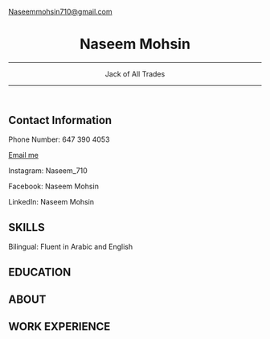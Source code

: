 Naseemmohsin710@gmail.com

<HTML>
<head>
    <link href="style.css" rel="stylesheet">
    
 </head>
 <body>
		<header id="header">
             <!-- resume header with your name and title -->
			    <h1>Naseem Mohsin</h1>
			    <hr>
			    Jack of All Trades
			    <hr>
        </header>
		<main>
                <article id="mainLeft">
                    <section>
                            <h2>Contact Information</h2>
                            <!-- contact info including social media -->
					<section>
                    <p> Phone Number: 647 390 4053 
<p> <a href="Naseemmohsin710@gmail.com">Email me</a>  
			<p> Instagram: Naseem_710
		    <p> Facebook: Naseem Mohsin
			</p> LinkedIn: Naseem Mohsin
					</section>
                    <h2>SKILLS</h2>
					    <!-- your skills -->
				    </p> Bilingual: Fluent in Arabic and English
			    	<section>   
                            <h2>EDUCATION</h2>
					    <!-- your education -->
				    </section> 
                </article>
			<article id="mainRight">
				<section>
					<h2>ABOUT</h2>
					<!-- about you -->
				</section>
				<section>
					<h2>WORK EXPERIENCE</h2>
					<!-- your work experience -->
				</section>
            </article>
		</main>
	</body>
</html>

